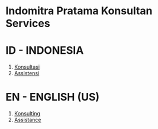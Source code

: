 # Indomitra Pratama Konsultan Services
# ID - INDONESIA
1. [Konsultasi](/Consulting-ID.md)
2. [Assistensi](/Assistance-ID.md)
# EN - ENGLISH (US)
1. [Konsulting](/Consulting-EN.md)
2. [Assistance](/Assistance-EN.md)
